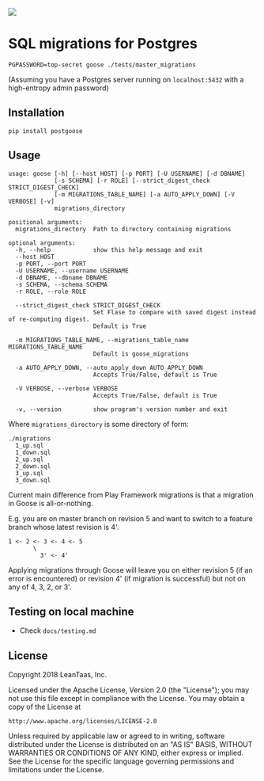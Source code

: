 ![](http://wildgoosefestival.org/wp-content/uploads/2014/06/wild-goose-in-action.jpg)

# SQL migrations for Postgres

```
PGPASSWORD=top-secret goose ./tests/master_migrations
```

(Assuming you have a Postgres server running on `localhost:5432` with a high-entropy admin password)

## Installation

```
pip install postgoose
```

## Usage

```
usage: goose [-h] [--host HOST] [-p PORT] [-U USERNAME] [-d DBNAME]
             [-s SCHEMA] [-r ROLE] [--strict_digest_check STRICT_DIGEST_CHECK]
             [-m MIGRATIONS_TABLE_NAME] [-a AUTO_APPLY_DOWN] [-V VERBOSE] [-v]
             migrations_directory

positional arguments:
  migrations_directory  Path to directory containing migrations

optional arguments:
  -h, --help            show this help message and exit
  --host HOST
  -p PORT, --port PORT
  -U USERNAME, --username USERNAME
  -d DBNAME, --dbname DBNAME
  -s SCHEMA, --schema SCHEMA
  -r ROLE, --role ROLE

  --strict_digest_check STRICT_DIGEST_CHECK
                        Set Flase to compare with saved digest instead of re-computing digest.
                        Default is True

  -m MIGRATIONS_TABLE_NAME, --migrations_table_name MIGRATIONS_TABLE_NAME
                        Default is goose_migrations

  -a AUTO_APPLY_DOWN, --auto_apply_down AUTO_APPLY_DOWN
                        Accepts True/False, default is True

  -V VERBOSE, --verbose VERBOSE
                        Accepts True/False, default is True

  -v, --version         show program's version number and exit
```

Where `migrations_directory` is some directory of form:

```
./migrations
  1_up.sql
  1_down.sql
  2_up.sql
  2_down.sql
  3_up.sql
  3_down.sql
```

Current main difference from Play Framework migrations is that a migration in Goose is all-or-nothing.

E.g. you are on master branch on revision 5 and want to switch to a feature branch whose latest revision is 4'.

```
1 <- 2 <- 3 <- 4 <- 5
       \
         3' <- 4'

```

Applying migrations through Goose will leave you on either revision 5 (if an error is encountered) or revision 4' (if migration is successful) but not on any of 4, 3, 2, or 3'.

## Testing on local machine

- Check `docs/testing.md`

## License

Copyright 2018 LeanTaas, Inc.

Licensed under the Apache License, Version 2.0 (the "License");
you may not use this file except in compliance with the License.
You may obtain a copy of the License at

    http://www.apache.org/licenses/LICENSE-2.0

Unless required by applicable law or agreed to in writing, software
distributed under the License is distributed on an "AS IS" BASIS,
WITHOUT WARRANTIES OR CONDITIONS OF ANY KIND, either express or implied.
See the License for the specific language governing permissions and
limitations under the License.
